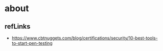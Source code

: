 # about

## refLinks
* https://www.cbtnuggets.com/blog/certifications/security/10-best-tools-to-start-pen-testing
